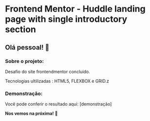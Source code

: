 # Frontend Mentor - Huddle landing page with single introductory section


## Olá pessoal! 👋


### Sobre o projeto:


Desafio do site frontendmentor concluído.


Tecnologias ultilizadas : HTML5, FLEXBOX e GRID.z


### Demonstração:

Você pode conferir o resultado aqui: [demonstração]





**Nos vemos na próxima!** 🚀
